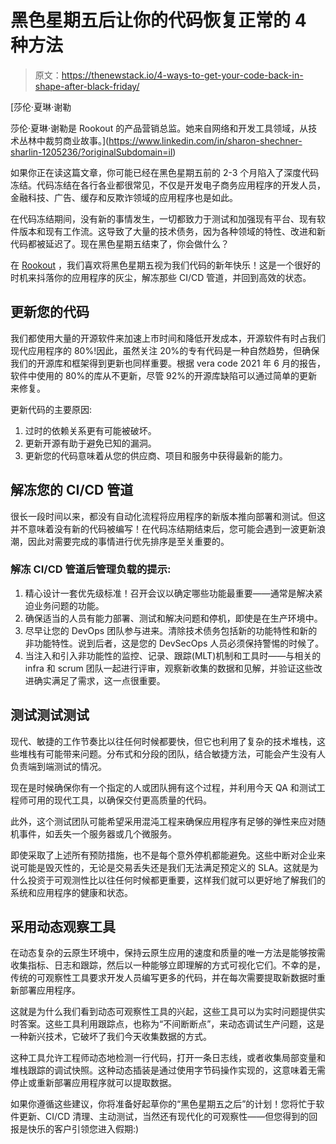 # 黑色星期五后让你的代码恢复正常的 4 种方法

> 原文：<https://thenewstack.io/4-ways-to-get-your-code-back-in-shape-after-black-friday/>

[](https://www.linkedin.com/in/sharon-shechner-sharlin-1205236/?originalSubdomain=il)

 [莎伦·夏琳·谢勒

莎伦·夏琳·谢勒是 Rookout 的产品营销总监。她来自网络和开发工具领域，从技术丛林中裁剪商业故事。](https://www.linkedin.com/in/sharon-shechner-sharlin-1205236/?originalSubdomain=il) [](https://www.linkedin.com/in/sharon-shechner-sharlin-1205236/?originalSubdomain=il)

如果你正在读这篇文章，你可能已经在黑色星期五前的 2-3 个月陷入了深度代码冻结。代码冻结在各行各业都很常见，不仅是开发电子商务应用程序的开发人员，金融科技、广告、缓存和反欺诈领域的应用程序也是如此。

在代码冻结期间，没有新的事情发生，一切都致力于测试和加强现有平台、现有软件版本和现有工作流。这导致了大量的技术债务，因为各种领域的特性、改进和新代码都被延迟了。现在黑色星期五结束了，你会做什么？

在 [Rookout](https://www.rookout.com/) ，我们喜欢将黑色星期五视为我们代码的新年快乐！这是一个很好的时机来抖落你的应用程序的灰尘，解冻那些 CI/CD 管道，并回到高效的状态。

## 更新您的代码

我们都使用大量的开源软件来加速上市时间和降低开发成本，开源软件有时占我们现代应用程序的 80%!因此，虽然关注 20%的专有代码是一种自然趋势，但确保我们的开源库和框架得到更新也同样重要。根据 vera code 2021 年 6 月的报告，软件中使用的 80%的库从不更新，尽管 92%的开源库缺陷可以通过简单的更新来修复。

更新代码的主要原因:

1.  过时的依赖关系更有可能被破坏。
2.  更新开源有助于避免已知的漏洞。
3.  更新您的代码意味着从您的供应商、项目和服务中获得最新的能力。

## 解冻您的 CI/CD 管道

很长一段时间以来，都没有自动化流程将应用程序的新版本推向部署和测试。但这并不意味着没有新的代码被编写！在代码冻结期结束后，您可能会遇到一波更新浪潮，因此对需要完成的事情进行优先排序是至关重要的。

### 解冻 CI/CD 管道后管理负载的提示:

1.  精心设计一套优先级标准！召开会议以确定哪些功能最重要——通常是解决紧迫业务问题的功能。
2.  确保适当的人员有能力部署、测试和解决问题和停机，即使是在生产环境中。
3.  尽早让您的 DevOps 团队参与进来。清除技术债务包括新的功能特性和新的非功能特性。说到后者，这是您的 DevSecOps 人员必须保持警惕的时候了。
4.  当注入和引入非功能性的监控、记录、跟踪(MLT)机制和工具时——与相关的 infra 和 scrum 团队一起进行评审，观察新收集的数据和见解，并验证这些改进确实满足了需求，这一点很重要。

## 测试测试测试

现代、敏捷的工作节奏比以往任何时候都要快，但它也利用了复杂的技术堆栈，这些堆栈有可能带来问题。分布式和分段的团队，结合敏捷方法，可能会产生没有人负责端到端测试的情况。

现在是时候确保你有一个指定的人或团队拥有这个过程，并利用今天 QA 和测试工程师可用的现代工具，以确保交付更高质量的代码。

此外，这个测试团队可能希望采用混沌工程来确保应用程序有足够的弹性来应对随机事件，如丢失一个服务器或几个微服务。

即使采取了上述所有预防措施，也不是每个意外停机都能避免。这些中断对企业来说可能是毁灭性的，无论是交易丢失还是我们无法满足预定义的 SLA。这就是为什么投资于可观测性比以往任何时候都更重要，这样我们就可以更好地了解我们的系统和应用程序的健康和状态。

## 采用动态观察工具

在动态复杂的云原生环境中，保持云原生应用的速度和质量的唯一方法是能够按需收集指标、日志和跟踪，然后以一种能够立即理解的方式可视化它们。不幸的是，传统的可观察性工具要求开发人员编写更多的代码，并在每次需要提取新数据时重新部署应用程序。

这就是为什么我们看到动态可观察性工具的兴起，这些工具可以为实时问题提供实时答案。这些工具利用跟踪点，也称为“不间断断点”，来动态调试生产问题，这是一种新兴技术，它破坏了我们今天收集数据的方式。

这种工具允许工程师动态地检测一行代码，打开一条日志线，或者收集局部变量和堆栈跟踪的调试快照。这种动态插装是通过使用字节码操作实现的，这意味着无需停止或重新部署应用程序就可以提取数据。

如果你遵循这些建议，你将准备好起草你的“黑色星期五之后”的计划！您将忙于软件更新、CI/CD 清理、主动测试，当然还有现代化的可观察性——但您得到的回报是快乐的客户引领您进入假期:)

<svg xmlns:xlink="http://www.w3.org/1999/xlink" viewBox="0 0 68 31" version="1.1"><title>Group</title> <desc>Created with Sketch.</desc></svg>